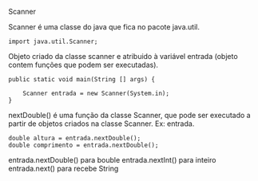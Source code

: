 Scanner

Scanner é uma classe do java que fica  no pacote java.util.

    import java.util.Scanner;
  
Objeto criado da classe scanner e atribuido à variável entrada (objeto contem funções que podem ser executadas). 

    public static void main(String [] args) {

        Scanner entrada = new Scanner(System.in);
    }

nextDouble() é uma função da classe Scanner, que pode ser executado a partir de objetos criados na classe Scanner. Ex: entrada.

    double altura = entrada.nextDouble();
    double comprimento = entrada.nextDouble();

entrada.nextDouble() para bouble
entrada.nextInt() para inteiro
entrada.next() para recebe String